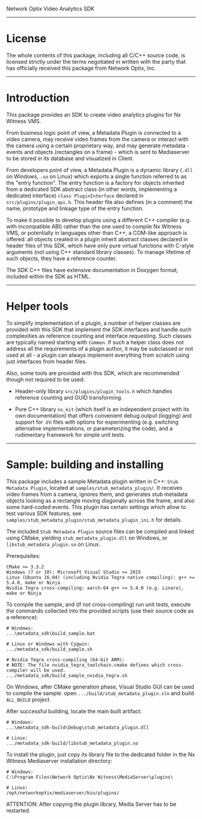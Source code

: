 Network Optix Video Analytics SDK

---------------------------------------------------------------------------------------------------
# License

The whole contents of this package, including all C/C++ source code, is licensed strictly under the
terms negotiated in written with the party that has officially received this package from Network
Optix, Inc.

---------------------------------------------------------------------------------------------------
# Introduction

This package provides an SDK to create video analytics plugins for Nx Witness VMS.

From business logic point of view, a Metadata Plugin is connected to a video camera, may receive
video frames from the camera or interact with the camera using a certain proprietary way, and may
generate metadata - events and objects (rectangles on a frame) - which is sent to Mediaserver to be
stored in its database and visualized in Client.

From developers point of view, a Metadata Plugin is a dynamic library (`.dll` on Windows, `.so` on
Linux) which exports a single function referred to as the "entry function". The entry function is a
factory for objects inherited from a dedicated SDK abstract class (in other words, implementing a
dedicated interface) `class PluginInterface` declared in `src/plugins/plugin_api.h`. This header
file also defines (in a comment) the name, prototype and linkage type of the entry function.

To make it possible to develop plugins using a different C++ compiler (e.g. with incompatible ABI)
rather than the one used to compile Nx Witness VMS, or potentially in languages other than C++,
a COM-like approach is offered: all objects created in a plugin inherit abstract classes declared
in header files of this SDK, which have only pure virtual functions with C-style arguments (not
using C++ standard library classes). To manage lifetime of such objects, they have a reference
counter.

The SDK C++ files have extensive documentation in Doxygen format, included within the SDK as HTML.

---------------------------------------------------------------------------------------------------
# Helper tools

To simplify implementation of a plugin, a number of helper classes are provided with this SDK that
implement the SDK interfaces and handle such complexities as reference counting and interface
requesting. Such classes are typically named starting with `Common`. If such a helper class does
not address all the requirements of a plugin author, it may be subclassed or not used at all - a
plugin can always implement everything from scratch using just interfaces from header files.

Also, some tools are provided with this SDK, which are recommended though not required to be used:

- Header-only library `src/plugins/plugin_tools.h` which handles reference counting and GUID
transforming.

- Pure C++ library `nx_kit` (which itself is an independent project with its own documentation)
that offers convenient debug output (logging) and support for .ini files with options for
experimenting (e.g. switching alternative implementations, or parameterizing the code), and a
rudimentary framework for simple unit tests.

---------------------------------------------------------------------------------------------------
# Sample: building and installing

This package includes a sample Metadata plugin written in C++: `Stub Metadata Plugin`, located at
`samples/stub_metadata_plugin/`. It receives video frames from a camera, ignores them, and
generates stub metadata objects looking as a rectangle moving diagonally across the frame, and also
some hard-coded events. This plugin has certain settings which allow to test various SDK features,
see `samples/stub_metadata_plugin/stub_metadata_plugin_ini.h` for details.

The included `Stub Metadata Plugin` source files can be compiled and linked using CMake, yielding
`stub_metadata_plugin.dll` on Windows, or `libstub_metadata_plugin.so` on Linux.

Prerequisites:
```
CMake >= 3.3.2
Windows (7 or 10): Microsoft Visual Studio >= 2015
Linux (Ubuntu 16.04) (including Nvidia Tegra native compiling): g++ >= 5.4.0, make or Ninja
Nvidia Tegra cross-compiling: aarch-64 g++ >= 5.4.0 (e.g. Linaro), make or Ninja
```

To compile the sample, and (if not cross-compiling) run unit tests, execute the commands collected
into the provided scripts (use their source code as a reference):
```
# Windows:
...\metadata_sdk\build_sample.bat

# Linux or Windows with Cygwin:
.../metadata_sdk/build_sample.sh

# Nvidia Tegra cross-compiling (64-bit ARM):
# NOTE: The file nvidia_tegra_toolchain.cmake defines which cross-compiler will be used.
.../metadata_sdk/build_sample_nvidia_tegra.sh
```

On Windows, after CMake generation phase, Visual Studio GUI can be used to compile the sample:
open `.../build/stub_metadata_plugin.sln` and build `ALL_BUILD` project.

After successful building, locate the main built artifact:
```
# Windows:
...\metadata_sdk-build\Debug\stub_metadata_plugin.dll

# Linux:
.../metadata_sdk-build/libstub_metadata_plugin.so
```

To install the plugin, just copy its library file to the dedicated folder in the Nx Witness
Mediaserver installation directory:
```
# Windows:
C:\Program Files\Network Optix\Nx Witness\MediaServer\plugins\

# Linux:
/opt/networkoptix/mediaserver/bin/plugins/
```
ATTENTION: After copying the plugin library, Media Server has to be restarted.
